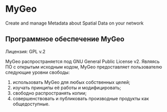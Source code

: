 # MyGeo
Create and manage Metadata about Spatial Data on your network

## Программное обеспечение MyGeo
Лицензия: GPL v.2

MyGeo распространяется под GNU General Public License v2. Являясь ПО с открытым исходным кодом, MyGeo предоставляет пользователю следующие уровни свободы:
1. использовать MyGeo для любых собственных целей;
2. изучать принципы её работы и модифицировать;
3. свободно распространять копии;
4. совершенствовать и публиковать производные продукты как общедоступные.
